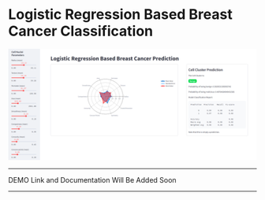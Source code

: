 # Logistic Regression Based Breast Cancer Classification

![Cancer Prediction](https://github.com/ArmandtErasmus/logistic_regression_based_breast_cancer_classification/blob/main/cancer_prediction.png)

---

DEMO Link and Documentation Will Be Added Soon

---
